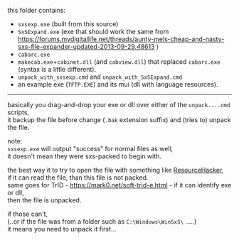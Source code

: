 this folder contains:  

- `sxsexp.exe` (built from this source)  
- `SxSExpand.exe` (exe that should work the same from https://forums.mydigitallife.net/threads/aunty-mels-cheap-and-nasty-sxs-file-expander-updated-2013-09-29.48613 )  
- `cabarc.exe`  
- `makecab.exe`+`cabinet.dll` (and `cabview.dll`) that replaced `cabarc.exe` (syntax is a little different).  
- `unpack_with_sxsexp.cmd` and `unpack_with_SxSExpand.cmd`
- an example exe (`TFTP.EXE`) and its mui (dll with language resources).  

<hr>

basically you drag-and-drop your exe or dll over either of the `unpack....cmd` scripts,  
it backup the file before change (`.bak` extension suffix) and (tries to) unpack the file.  

note:  
`sxsexp.exe` will output "success" for normal files as well,  
it doesn't mean they were sxs-packed to begin with.  

the best way it to try to open the file with something like <a href="http://www.angusj.com/resourcehacker/">ResourceHacker</a>,  
if it can read the file, than this file is not packed.  
same goes for TrID - https://mark0.net/soft-trid-e.html - if it can identify exe or dll,  
then the file is unpacked.  

if those can't,  
(..or if the file was from a folder such as `C:\Windows\WinSxS\` .....)  
it means you need to unpack it first...

